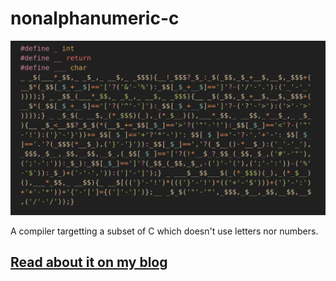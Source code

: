 # nonalphanumeric-c

![banner](https://github.com/kspalaiologos/nonalphanumeric-c/blob/main/banner.png?raw=true)

A compiler targetting a subset of C which doesn't use letters nor numbers.

## [Read about it on my blog](http://localhost:1313/posts/nonalphanumeric-c/)
